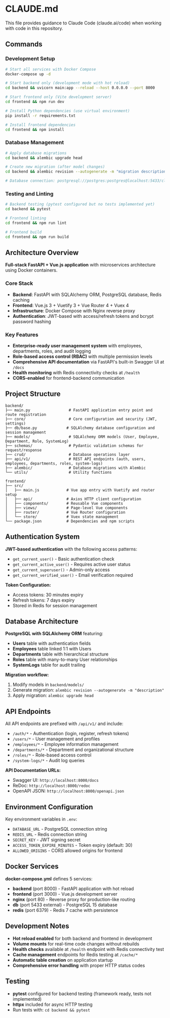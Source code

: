 # CLAUDE.md

This file provides guidance to Claude Code (claude.ai/code) when working with code in this repository.

## Commands

### Development Setup
```bash
# Start all services with Docker Compose
docker-compose up -d

# Start backend only (development mode with hot reload)
cd backend && uvicorn main:app --reload --host 0.0.0.0 --port 8000

# Start frontend only (Vite development server)  
cd frontend && npm run dev

# Install Python dependencies (use virtual environment)
pip install -r requirements.txt

# Install frontend dependencies
cd frontend && npm install
```

### Database Management
```bash
# Apply database migrations
cd backend && alembic upgrade head

# Create new migration (after model changes)
cd backend && alembic revision --autogenerate -m "migration description"

# Database connection: postgresql://postgres:postgres@localhost:5433/claude_fastapi (external port)
```

### Testing and Linting
```bash
# Backend testing (pytest configured but no tests implemented yet)
cd backend && pytest

# Frontend linting
cd frontend && npm run lint

# Frontend build
cd frontend && npm run build
```

## Architecture Overview

**Full-stack FastAPI + Vue.js application** with microservices architecture using Docker containers.

### Core Stack
- **Backend**: FastAPI with SQLAlchemy ORM, PostgreSQL database, Redis caching
- **Frontend**: Vue.js 3 + Vuetify 3 + Vue Router 4 + Vuex 4
- **Infrastructure**: Docker Compose with Nginx reverse proxy
- **Authentication**: JWT-based with access/refresh tokens and bcrypt password hashing

### Key Features
- **Enterprise-ready user management system** with employees, departments, roles, and audit logging
- **Role-based access control (RBAC)** with multiple permission levels
- **Comprehensive API documentation** via FastAPI's built-in Swagger UI at `/docs`
- **Health monitoring** with Redis connectivity checks at `/health`
- **CORS-enabled** for frontend-backend communication

## Project Structure

```
backend/
├── main.py                 # FastAPI application entry point and route registration
├── core/                   # Core configuration and security (JWT, settings)
├── db/base.py             # SQLAlchemy database configuration and session management  
├── models/                 # SQLAlchemy ORM models (User, Employee, Department, Role, SystemLog)
├── schemas/                # Pydantic validation schemas for request/response
├── crud/                   # Database operations layer
├── api/v1/                 # REST API endpoints (auth, users, employees, departments, roles, system-logs)
├── alembic/                # Database migrations with Alembic
└── utils/                  # Utility functions

frontend/
├── src/
│   ├── main.js            # Vue app entry with Vuetify and router setup
│   ├── api/               # Axios HTTP client configuration
│   ├── components/        # Reusable Vue components
│   ├── views/             # Page-level Vue components
│   ├── router/            # Vue Router configuration
│   └── store/             # Vuex state management
└── package.json           # Dependencies and npm scripts
```

## Authentication System

**JWT-based authentication** with the following access patterns:
- `get_current_user()` - Basic authentication check
- `get_current_active_user()` - Requires active user status  
- `get_current_superuser()` - Admin-only access
- `get_current_verified_user()` - Email verification required

**Token Configuration:**
- Access tokens: 30 minutes expiry
- Refresh tokens: 7 days expiry
- Stored in Redis for session management

## Database Architecture

**PostgreSQL with SQLAlchemy ORM** featuring:
- **Users** table with authentication fields
- **Employees** table linked 1:1 with Users
- **Departments** table with hierarchical structure
- **Roles** table with many-to-many User relationships
- **SystemLogs** table for audit trailing

**Migration workflow:**
1. Modify models in `backend/models/`
2. Generate migration: `alembic revision --autogenerate -m "description"`
3. Apply migration: `alembic upgrade head`

## API Endpoints

All API endpoints are prefixed with `/api/v1/` and include:
- `/auth/*` - Authentication (login, register, refresh tokens)
- `/users/*` - User management and profiles
- `/employees/*` - Employee information management
- `/departments/*` - Department and organizational structure
- `/roles/*` - Role-based access control
- `/system-logs/*` - Audit log queries

**API Documentation URLs:**
- Swagger UI: `http://localhost:8000/docs`
- ReDoc: `http://localhost:8000/redoc`  
- OpenAPI JSON: `http://localhost:8000/openapi.json`

## Environment Configuration

Key environment variables in `.env`:
- `DATABASE_URL` - PostgreSQL connection string
- `REDIS_URL` - Redis connection string  
- `SECRET_KEY` - JWT signing secret
- `ACCESS_TOKEN_EXPIRE_MINUTES` - Token expiry (default: 30)
- `ALLOWED_ORIGINS` - CORS allowed origins for frontend

## Docker Services

**docker-compose.yml** defines 5 services:
- **backend** (port 8000) - FastAPI application with hot reload
- **frontend** (port 3000) - Vue.js development server
- **nginx** (port 80) - Reverse proxy for production-like routing
- **db** (port 5433 external) - PostgreSQL 15 database
- **redis** (port 6379) - Redis 7 cache with persistence

## Development Notes

- **Hot reload enabled** for both backend and frontend in development
- **Volume mounts** for real-time code changes without rebuilds
- **Health checks** available at `/health` endpoint with Redis connectivity test
- **Cache management** endpoints for Redis testing at `/cache/*`
- **Automatic table creation** on application startup
- **Comprehensive error handling** with proper HTTP status codes

## Testing

- **pytest** configured for backend testing (framework ready, tests not implemented)
- **httpx** included for async HTTP testing
- Run tests with: `cd backend && pytest`